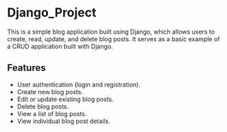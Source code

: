 # Django_Project
This is a simple blog application built using Django, which allows users to create, read, update, and delete blog posts. It serves as a basic example of a CRUD application built with Django.

## Features

- User authentication (login and registration).
- Create new blog posts.
- Edit or update existing blog posts.
- Delete blog posts.
- View a list of blog posts.
- View individual blog post details.